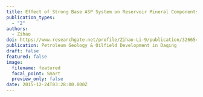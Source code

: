 ```yaml
---
title: Effect of Strong Base ASP System on Reservoir Mineral Components
publication_types:
  - "2"
authors:
  - Zihao
doi: https://www.researchgate.net/profile/Zihao-Li-9/publication/326654686_Influences_of_the_Strong-Base_ASP_System_on_the_Mineral_Components_of_the_Reservoirs/links/5b5b1b2daca272a2d66e2cc4/Influences-of-the-Strong-Base-ASP-System-on-the-Mineral-Components-of-the-Reservoirs.pdf
publication: Petroleum Geology & Oilfield Development in Daqing
draft: false
featured: false
image:
  filename: featured
  focal_point: Smart
  preview_only: false
date: 2015-12-24T03:28:00.000Z
---
```

